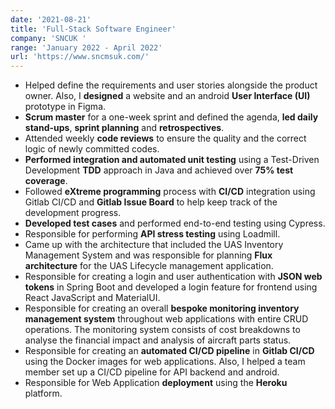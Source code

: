 ```yaml
---
date: '2021-08-21'
title: 'Full-Stack Software Engineer'
company: 'SNCUK '
range: 'January 2022 - April 2022'
url: 'https://www.sncmsuk.com/'
---
```

- Helped define the requirements and user stories alongside the product owner. Also, I **designed** a website and an android **User Interface (UI)** prototype in Figma.
- **Scrum master** for a one-week sprint and defined the agenda, **led daily stand-ups**, **sprint planning** and **retrospectives**.
- Attended weekly **code reviews** to ensure the quality and the correct logic of newly committed codes.
- **Performed integration and automated unit testing** using a Test-Driven Development **TDD** approach in Java and achieved over **75% test coverage**.
- Followed **eXtreme programming** process with **CI/CD** integration using Gitlab CI/CD and **Gitlab Issue Board** to help keep track of the development progress.
- **Developed test cases** and performed end-to-end testing using Cypress.
- Responsible for performing **API stress testing** using Loadmill. 
- Came up with the architecture that included the UAS Inventory Management System and was responsible for planning **Flux architecture** for the UAS Lifecycle management application.
- Responsible for creating a login and user authentication with **JSON web tokens** in Spring Boot and developed a login feature for frontend using React JavaScript and MaterialUI.
- Responsible for creating an overall **bespoke monitoring inventory management system** throughout web applications with entire CRUD operations.  The monitoring system consists of cost breakdowns to analyse the financial impact and analysis of aircraft parts status.
- Responsible for creating an **automated CI/CD pipeline** in **Gitlab CI/CD** using the Docker images for web applications. Also, I helped a team member set up a CI/CD pipeline for API backend and android.
- Responsible for Web Application **deployment** using the **Heroku** platform.
